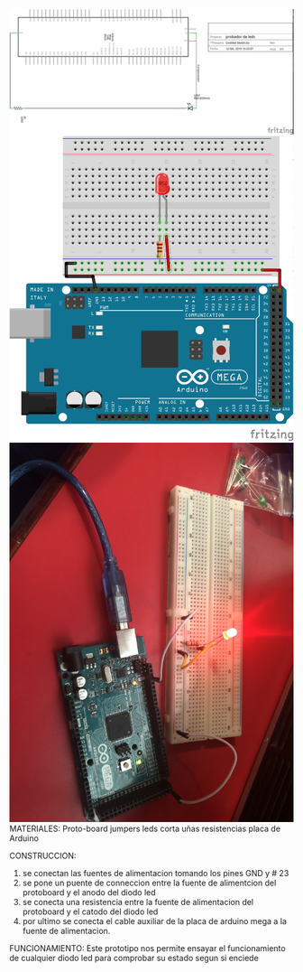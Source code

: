 
![1](https://github.com/mariacamila55/Primer-Proyecto/blob/master/probador%20de%20leds.jpg)
![2](https://github.com/mariacamila55/Primer-Proyecto/blob/master/PROBADOR%20DE%20LEDS%202.jpg)
![3](https://github.com/mariacamila55/Primer-Proyecto/blob/master/IMG_4413.jpeg)
 MATERIALES:
 Proto-board
 jumpers
 leds
 corta uñas
 resistencias 
 placa de Arduino

CONSTRUCCION:
1. se conectan las fuentes de alimentacion tomando los pines GND y # 23
2. se pone un puente de conneccion entre la fuente de alimentcion del protoboard y el anodo del diodo led 
3. se conecta una resistencia entre la fuente de alimentacion del protoboard y el catodo del diodo led 
4. por ultimo se conecta el cable auxiliar de la placa de arduino mega a la fuente de alimentacion. 

FUNCIONAMIENTO:
Este prototipo nos permite ensayar el funcionamiento de cualquier diodo led para comprobar su estado segun si enciede 
